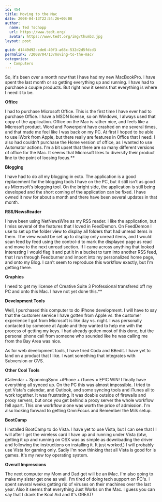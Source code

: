 ```yaml
---
id: 454
title: Moving to the Mac
date: 2008-04-13T22:54:26+00:00
author:
  name: Ted Tschopp
  url: https://www.tedt.org/
  avatar: https://www.tedt.org/img/thumb3.jpg
layout: post

guid: d1449d92-cde6-40f3-a68c-532d2d5fdcd3
permalink: /2008/04/13/moving-to-the-mac/
categories:
  - Computers
---
```

So, it's been over a month now that I have had my new MacBookPro. I have spent the last month or so getting everything up and running. I have had to purchase a couple products. But right now it seems that everything is where I need it to be.

**Office**

I had to purchase Microsoft Office. This is the first time I have ever had to purchase Office. I have a MSDN license, so on Windows, I always used that copy of the application. Office on the Mac is rather nice, and feels like a Microsoft product. Word and Powerpoint have crashed on me several times, and that made me feel like I was back on my PC. At first I hoped to be able to use iWork from Apple, but there really are features in Office that I need. I also had couldn't purchase the Home version of office, as I wanted to use Automator actions. I'm a bit upset that there are so many different versions of office for the Mac. It seems that Microsoft likes to diversify their product line to the point of loosing focus.**

**Blogging**

I have had to do all my blogging in ecto. The application is a good replacement for the blogging tools I have on the PC, but it still isn't as good as Microsoft's blogging tool. On the bright side, the application is still being developed and the short coming of the application can be fixed. I have owned it now for about a month and there have been several updates in that month.

**RSS/NewsReader** 

I have been using NetNewsWire as my RSS reader. I like the application, but I miss several of the features that I loved in FeedDemon. On FeedDemon I use to set up the folder view to display all folders that had unread items in them. The view would be set up to display only unread items, and I would scan feed by feed using the control-d to mark the displayed page as read and move to the next unread section. If I came across anything that looked interesting I would flag it and put it in a bucket to turn into another RSS feed, that I run through Feedburner and import into my personalized home page, and onto my Blog. I can't seem to reproduce this workflow exactly, but I'm getting there.

**Graphics**

I need to get my license of Creative Suite 3 Professional transfered off my PC and onto this Mac. I have not yet done this.**

**Development Tools**

Well, I purchased this computer to do iPhone development. I will have to say that the customer service I have gotten from Apple vs. the customer experience I got from Microsoft is like day vs. night. I was personally contacted by someone at Apple and they wanted to help me with the process of getting my keys. I had already gotten most of this done, but the personal phone call from someone who sounded like he was calling me from the Bay Area was nice.

As for web development tools, I have tried Coda and BBedit. I have yet to land on a product that I like. I want something that integrates with Subversion or CVS.

**Other Cool Tools**
  
iCalendar + SpanningSync +iPhone + iTunes = EPIC WIN! I finally have everything all synced up. On the PC this was almost impossible. I tried to get Vista's calendar, and Outlook, and some syncing tools and iTunes all to work together. It was frustrating. It was doable outside of firewalls and proxy servers, but once you get behind a proxy server the whole workflow fell apart. This one workflow alone was worth the price of admission. I'm also looking forward to getting OmniFocus and Remember the Milk setup.

**BootCamp**

I installed BootCamp to do Vista. I have yet to use Vista, but I can see that I I will after I get the wireless card I have up and running under Vista (btw, getting it up and running on OSX was as simple as downloading the driver and following the instructions on installing it. It just worked.) I will probably use Vista for gaming only. Sadly I'm now thinking that all Vista is good for is games. It's my new toy operating system.

**Overall Impressions**

The next computer my Mom and Dad get will be an iMac. I'm also going to make my sister get one as well. I'm tired of doing tech support on PC's. I spent several weeks getting rid of viruses on their machines over the last year. Also it seems that everything Just Works on the Mac. I guess you can say that I drank the Kool Aid and It's GREAT!